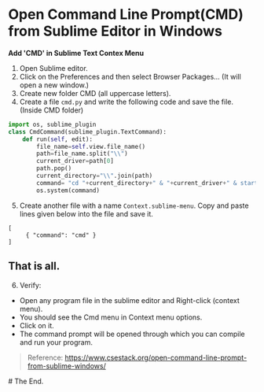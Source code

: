 # Open Command Line Prompt(CMD) from Sublime Editor in Windows

**Add 'CMD' in Sublime Text Contex Menu**

1. Open Sublime editor.
2. Click on the Preferences and then select Browser Packages… (It will open a new window.)
3. Create new folder CMD (all uppercase letters).
4. Create a file `cmd.py` and write the following code and save the file. (Inside CMD folder)
```python
import os, sublime_plugin
class CmdCommand(sublime_plugin.TextCommand):
	def run(self, edit):
		file_name=self.view.file_name()
		path=file_name.split("\\")
		current_driver=path[0]
		path.pop()
		current_directory="\\".join(path)
		command= "cd "+current_directory+" & "+current_driver+" & start cmd"
		os.system(command)
```
5. Create another file with a name `Context.sublime-menu`. Copy and paste lines given below into the file and save it.

```
[
	 { "command": "cmd" }
]
```
## That is all.

6. Verify:

- Open any program file in the sublime editor and Right-click (context menu).
- You should see the Cmd menu in Context menu options.
- Click on it.
- The command prompt will be opened through which you can compile and run your program.

>Reference: https://www.csestack.org/open-command-line-prompt-from-sublime-windows/

\# The End.
